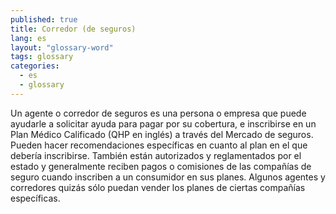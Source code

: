 ```yaml
---
published: true
title: Corredor (de seguros)
lang: es
layout: "glossary-word"
tags: glossary
categories:
  - es
  - glossary
---
```


Un agente o corredor de seguros es una persona o empresa que puede ayudarle a solicitar ayuda para pagar por su cobertura, e inscribirse en un Plan Médico Calificado (QHP en inglés) a través del Mercado de seguros. Pueden hacer recomendaciones específicas en cuanto al plan en el que debería inscribirse. También están autorizados y reglamentados por el estado y generalmente reciben pagos o comisiones de las compañías de seguro cuando inscriben a un consumidor en sus planes. Algunos agentes y corredores quizás sólo puedan vender los planes de ciertas compañías específicas.
